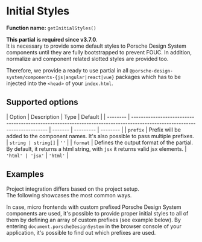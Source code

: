 # Initial Styles

**Function name:** `getInitialStyles()`

<p-inline-notification heading="Attention" state="warning" dismiss-button="false">
<b>This partial is required since v3.7.0</b>.<br>
It is necessary to provide some default styles to Porsche Design System components until they are fully bootstrapped to
prevent FOUC. In addition, normalize and component related slotted styles are provided too.
</p-inline-notification>

Therefore, we provide a ready to use partial in all `@porsche-design-system/components-{js|angular|react|vue}` packages
which has to be injected into the `<head>` of your `index.html`.

## Supported options

| Option   | Description                                                                                                               | Type    | Default   |
| -------- | ------------------------------------------------------------------------------------------------------------------------- | ------- | --------- | -------- |
| `prefix` | Prefix will be added to the component names. It's also possible to pass multiple prefixes.                                | `string | string[]` | `''`     |
| `format` | Defines the output format of the partial. By default, it returns a html string, with `jsx` it returns valid jsx elements. | `'html' | 'jsx'`    | `'html'` |

## Examples

Project integration differs based on the project setup.  
The following showcases the most common ways.

<PartialDocs name="getInitialStyles" :params="params" location="head"></PartialDocs>

<Notification heading="Hint" state="success">
  In case, micro frontends with custom prefixed Porsche Design System components are used, 
it's possible to provide proper initial styles to all of them by defining an array of custom prefixes (see example below).
By entering <code>document.porscheDesignSystem</code> in the browser console of your application, it's possible to find out which prefixes are used.
</Notification>

<script lang="ts">
import Vue from 'vue';
import Component from 'vue-class-component';

@Component
export default class Code extends Vue {
  public params = [
    {
      value: ""
    },
    {
      value: "{ prefix: 'custom-prefix' }",
      comment: 'with custom prefix to match your prefixed components',
    },
    {
      value: "{ prefix: ['', 'custom-prefix', 'another-prefix'] }",
      comment: 'with multiple prefixes to match prefixed components coming from micro frontends',
    },
  ];
}
</script>
